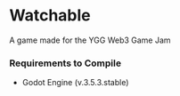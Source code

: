 # Watchable
A game made for the YGG Web3 Game Jam

### Requirements to Compile
- Godot Engine (v.3.5.3.stable)
